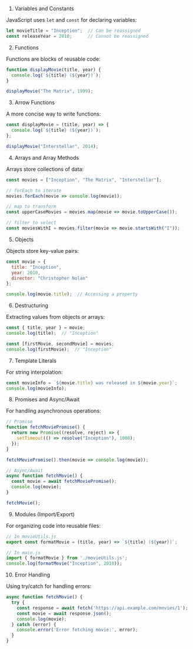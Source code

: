 1. Variables and Constants

JavaScript uses `let` and `const` for declaring variables:

```javascript
let movieTitle = "Inception";  // Can be reassigned
const releaseYear = 2010;      // Cannot be reassigned
```

2. Functions

Functions are blocks of reusable code:

```javascript
function displayMovie(title, year) {
  console.log(`${title} (${year})`);
}

displayMovie("The Matrix", 1999);
```

3. Arrow Functions

A more concise way to write functions:

```javascript
const displayMovie = (title, year) => {
  console.log(`${title} (${year})`);
};

displayMovie("Interstellar", 2014);
```

4. Arrays and Array Methods

Arrays store collections of data:

```javascript
const movies = ["Inception", "The Matrix", "Interstellar"];

// forEach to iterate
movies.forEach(movie => console.log(movie));

// map to transform
const upperCaseMovies = movies.map(movie => movie.toUpperCase());

// filter to select
const moviesWithI = movies.filter(movie => movie.startsWith("I"));
```

5. Objects

Objects store key-value pairs:

```javascript
const movie = {
  title: "Inception",
  year: 2010,
  director: "Christopher Nolan"
};

console.log(movie.title);  // Accessing a property
```

6. Destructuring

Extracting values from objects or arrays:

```javascript
const { title, year } = movie;
console.log(title);  // "Inception"

const [firstMovie, secondMovie] = movies;
console.log(firstMovie);  // "Inception"
```

7. Template Literals

For string interpolation:

```javascript
const movieInfo = `${movie.title} was released in ${movie.year}`;
console.log(movieInfo);
```

8. Promises and Async/Await

For handling asynchronous operations:

```javascript
// Promise
function fetchMoviePromise() {
  return new Promise((resolve, reject) => {
    setTimeout(() => resolve("Inception"), 1000);
  });
}

fetchMoviePromise().then(movie => console.log(movie));

// Async/Await
async function fetchMovie() {
  const movie = await fetchMoviePromise();
  console.log(movie);
}

fetchMovie();
```

9. Modules (Import/Export)

For organizing code into reusable files:

```javascript
// In movieUtils.js
export const formatMovie = (title, year) => `${title} (${year})`;

// In main.js
import { formatMovie } from './movieUtils.js';
console.log(formatMovie("Inception", 2010));
```

10. Error Handling

Using try/catch for handling errors:

```javascript
async function fetchMovie() {
  try {
    const response = await fetch('https://api.example.com/movies/1');
    const movie = await response.json();
    console.log(movie);
  } catch (error) {
    console.error('Error fetching movie:', error);
  }
}
```

